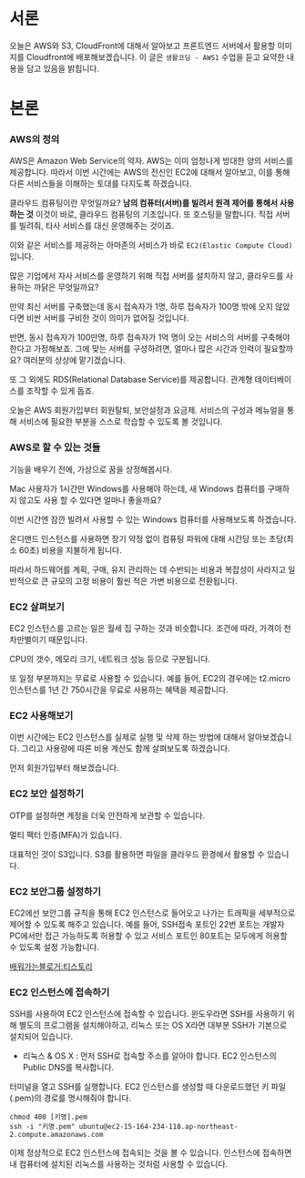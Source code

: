 # 서론

오늘은 AWS와 S3, CloudFront에 대해서 알아보고 프론트엔드 서버에서 활용할 이미지를 Cloudfront에 배포해보겠습니다. 이 글은 `생활코딩 - AWS1` 수업을 듣고 요약한 내용을 담고 있음을 밝힙니다.

# 본론

### AWS의 정의

AWS은 Amazon Web Service의 약자. AWS는 이미 엄청나게 방대한 양의 서비스를 제공합니다. 따라서 이번 시간에는 AWS의 전신인 EC2에 대해서 알아보고, 이를 통해 다른 서비스들을 이해하는 토대를 다지도록 하겠습니다.

클라우드 컴퓨팅이란 무엇일까요? **남의 컴퓨터(서버)를 빌려서 원격 제어를 통해서 사용하는 것** 이것이 바로, 클라우드 컴퓨팅의 기초입니다. 또 호스팅을 말합니다. 직접 서버를 빌려줘, 타사 서비스를 대신 운영해주는 것이죠.

이와 같은 서비스를 제공하는 아마존의 서비스가 바로 `EC2(Elastic Compute Cloud)`입니다.

많은 기업에서 자사 서비스를 운영하기 위해 직접 서버를 설치하지 않고, 클라우드를 사용하는 까닭은 무엇일까요?

만약 최신 서버를 구축했는데 동시 접속자가 1명, 하루 접속자가 100명 밖에 오지 않았다면 비싼 서버를 구비한 것이 의미가 없어질 것입니다.

반면, 동시 접속자가 100만명, 하루 접속자가 1억 명이 오는 서비스의 서버를 구축해야 한다고 가정해보죠. 그에 맞는 서버를 구성하려면, 얼마나 많은 시간과 인력이 필요할까요? 여러분의 상상에 맡기겠습니다.

또 그 외에도 RDS(Relational Database Service)를 제공합니다. 관계형 데이터베이스를 조작할 수 있게 돕죠.

오늘은 AWS 회원가입부터 회원탈퇴, 보안설정과 요금제. 서비스의 구성과 메뉴얼을 통해 서비스에 필요한 부분을 스스로 학습할 수 있도록 볼 것입니다.

### AWS로 할 수 있는 것들

기능을 배우기 전에, 가상으로 꿈을 상정해봅시다.

Mac 사용자가 1시간만 Windows를 사용해야 하는데, 새 Windows 컴퓨터를 구매하지 않고도 사용 할 수 있다면 얼마나 좋을까요?

이번 시간엔 잠깐 빌려서 사용할 수 있는 Windows 컴퓨터를 사용해보도록 하겠습니다.

온디맨드 인스턴스를 사용하면 장기 약정 없이 컴퓨팅 파워에 대해 시간당 또는 초당(최소 60초) 비용을 지불하게 됩니다.

따라서 하드웨어를 계획, 구매, 유지 관리하는 데 수반되는 비용과 복잡성이 사라지고 일반적으로 큰 규모의 고정 비용이 훨씬 적은 가변 비용으로 전환됩니다.

### EC2 살펴보기

EC2 인스턴스를 고르는 일은 월세 집 구하는 것과 비슷합니다. 조건에 따라, 가격이 천차만별이기 때문입니다.

CPU의 갯수, 메모리 크기, 네트워크 성능 등으로 구분됩니다.

또 일정 부분까지는 무료로 사용할 수 있습니다. 예를 들어, EC2의 경우에는 t2.micro 인스턴스를 1년 간 750시간을 무료로 사용하는 혜택을 제공합니다.

### EC2 사용해보기

이번 시간에는 EC2 인스턴스를 실제로 실행 및 삭제 하는 방법에 대해서 알아보겠습니다. 그리고 사용량에 따른 비용 계산도 함께 살펴보도록 하겠습니다.

먼저 회원가입부터 해보겠습니다.

### EC2 보안 설정하기

OTP를 설정하면 계정을 더욱 안전하게 보관할 수 있습니다.

멀티 팩터 인증(MFA)가 있습니다.

대표적인 것이 S3입니다. S3를 활용하면 파일을 클라우드 환경에서 활용할 수 있습니다.

### EC2 보안그룹 설정하기

EC2에선 보안그룹 규칙을 통해 EC2 인스턴스로 들어오고 나가는 트래픽을 세부적으로 제어할 수 있도록 해주고 있습니다. 
예를 들어, SSH접속 포트인 22번 포트는 개발자 PC에서만 접근 가능하도록 허용할 수 있고 서비스 포트인 80포트는 모두에게 허용할 수 있도록 설정 가능합니다. 

[배워가는블로거:티스토리](https://zamezzz.tistory.com/301)

### EC2 인스턴스에 접속하기 

SSH를 사용하여 EC2 인스턴스에 접속할 수 있습니다. 윈도우라면 SSH를 사용하기 위해 별도의 프로그램을 설치해야하고, 리눅스 또는 OS X라면 대부분 SSH가 기본으로 설치되어 있습니다.

- 리눅스 & OS X : 먼저 SSH로 접속할 주소를 알아야 합니다. EC2 인스턴스의 Public DNS를 복사합니다.

터미널을 열고 SSH를 실행합니다. EC2 인스턴스를 생성할 때 다운로드했던 키 파일(.pem)의 경로를 명시해줘야 합니다.

```shell
chmod 400 [키명].pem
ssh -i "키명.pem" ubuntu@ec2-15-164-234-118.ap-northeast-2.compute.amazonaws.com
```

이제 정상적으로 EC2 인스턴스에 접속되는 것을 볼 수 있습니다. 인스턴스에 접속하면 내 컴퓨터에 설치된 리눅스를 사용하는 것처럼 사용할 수 있습니다.

